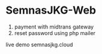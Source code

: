 # SemnasJKG-Web

1. payment with midtrans gateway
2. reset password using php mailer

live demo
semnasjkg.cloud
